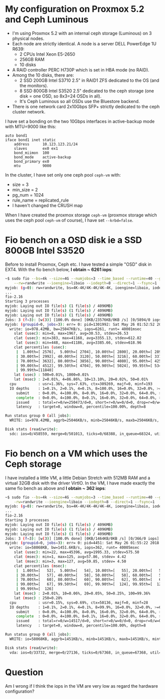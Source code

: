 # My configuration on Proxmox 5.2 and Ceph Luminous

* I'm using Proxmox 5.2 with an internal ceph storage (Luminous) on 3 physical nodes.
* Each node are strictly identical. A node is a server DELL PowerEdge 1U R639:
    - 2 CPUs Intel Xeon E5-2650
    - 256GB RAM
    - 10 disks
* A RAID controller PERC H730P which is set in HBA mode (no RAID).
* Among the 10 disks, there are:
    - 2 SSD 200GB Intel S3710 2.5" in RAID1 ZFS dedicated to the OS (and the monitors).
    - 8 SSD 800GB Intel S3520 2.5" dedicated to the ceph storage (one disk = one OSD, so 8x3=24 OSDs in all).
    - It's Ceph Luminous so all OSDs use the Bluestore backend.
* There is one network card 2x10Gbps SFP+ strictly dedicated to the ceph cluster network.

I have set a bonding on the two 10Gbps interfaces in active-backup mode with MTU=9000 like this:

```
auto bond1
iface bond1 inet static
    address      10.123.123.21/24
    slaves       ex0 ex1
    bond_miimon  100
    bond_mode    active-backup
    bond_primary ex0
    mtu          9000
```

In the cluster, I have set only one ceph pool `ceph-vm` with:

- size = 3
- min_size = 2
- pg_num = 1024
- rule_name = replicated_rule
- I haven't changed the CRUSH map

When I have created the proxmox storage `ceph-vm` (proxmox storage which uses the ceph
pool `ceph-vm` of course), I have set `--krbd=false`.


# Fio bench on a OSD disk ie a SSD 800GB Intel S3520

Before to install Proxmox, Ceph etc. I have tested a simple
"OSD" disk in EXT4. With the fio bench below, **I obtain ~
6261 iops**:

```sh
~$ sudo fio --bs=4k --size=4G --numjobs=3 --time_based --runtime=40 --group_reporting --name myjob \
    --rw=randwrite --ioengine=libaio --iodepth=8 --direct=1 --fsync=1
myjob: (g=0): rw=randwrite, bs=4K-4K/4K-4K/4K-4K, ioengine=libaio, iodepth=8
...
fio-2.16
Starting 3 processes
myjob: Laying out IO file(s) (1 file(s) / 4096MB)
myjob: Laying out IO file(s) (1 file(s) / 4096MB)
myjob: Laying out IO file(s) (1 file(s) / 4096MB)
Jobs: 3 (f=3): [w(3)] [100.0% done] [0KB/23576KB/0KB /s] [0/5894/0 iops] [eta 00m:00s]
myjob: (groupid=0, jobs=3): err= 0: pid=1301992: Sat May 26 01:52:52 2018
  write: io=978.42MB, bw=25047KB/s, iops=6261, runt= 40001msec
    slat (usec): min=8, max=1967, avg=30.53, stdev=26.53
    clat (usec): min=383, max=41168, avg=3355.13, stdev=612.82
     lat (usec): min=448, max=41186, avg=3385.66, stdev=618.96
    clat percentiles (usec):
     |  1.00th=[ 2576],  5.00th=[ 2704], 10.00th=[ 2800], 20.00th=[ 2896],
     | 30.00th=[ 2992], 40.00th=[ 3120], 50.00th=[ 3216], 60.00th=[ 3376],
     | 70.00th=[ 3632], 80.00th=[ 3856], 90.00th=[ 4080], 95.00th=[ 4256],
     | 99.00th=[ 4512], 99.50th=[ 4704], 99.90th=[ 5024], 99.95th=[ 5344],
     | 99.99th=[11840]
    lat (usec) : 500=0.01%, 1000=0.01%
    lat (msec) : 2=0.01%, 4=86.86%, 10=13.10%, 20=0.02%, 50=0.01%
  cpu          : usr=1.36%, sys=7.63%, ctx=309269, majf=0, minf=193
  IO depths    : 1=0.1%, 2=0.1%, 4=0.1%, 8=100.0%, 16=0.0%, 32=0.0%, >=64=0.0%
     submit    : 0=0.0%, 4=100.0%, 8=0.0%, 16=0.0%, 32=0.0%, 64=0.0%, >=64=0.0%
     complete  : 0=0.0%, 4=100.0%, 8=0.1%, 16=0.0%, 32=0.0%, 64=0.0%, >=64=0.0%
     issued    : total=r=0/w=250473/d=0, short=r=0/w=0/d=0, drop=r=0/w=0/d=0
     latency   : target=0, window=0, percentile=100.00%, depth=8

Run status group 0 (all jobs):
  WRITE: io=978.42MB, aggrb=25046KB/s, minb=25046KB/s, maxb=25046KB/s, mint=40001msec, maxt=40001msec

Disk stats (read/write):
  sdc: ios=0/458559, merge=0/501013, ticks=0/68388, in_queue=68324, util=91.28%
```


# Fio bench on a VM which uses the Ceph storage

I have installed a little VM, a little Debian Stretch with 512MB RAM and a virtual 32GB disk with the
driver VirtIO. In the VM, I have made exactly the same fio bench as above and **I obtain ~ 362 iops**:

```sh
~$ sudo fio --bs=4k --size=4G --numjobs=3 --time_based --runtime=40 --group_reporting --name myjob \
    -rw=randwrite --ioengine=libaio --iodepth=8 --direct=1 --fsync=1
myjob: (g=0): rw=randwrite, bs=4K-4K/4K-4K/4K-4K, ioengine=libaio, iodepth=8
...
fio-2.16
Starting 3 processes
myjob: Laying out IO file(s) (1 file(s) / 4096MB)
myjob: Laying out IO file(s) (1 file(s) / 4096MB)
myjob: Laying out IO file(s) (1 file(s) / 4096MB)
Jobs: 3 (f=3): [w(3)] [100.0% done] [0KB/1464KB/0KB /s] [0/366/0 iops] [eta 00m:00s]
myjob: (groupid=0, jobs=3): err= 0: pid=4451: Sat May 26 01:55:22 2018
  write: io=58068KB, bw=1451.6KB/s, iops=362, runt= 40005msec
    slat (usec): min=22, max=45396, avg=1995.33, stdev=575.50
    clat (msec): min=1, max=125, avg=57.86, stdev= 4.42
     lat (msec): min=3, max=127, avg=59.85, stdev= 4.50
    clat percentiles (msec):
     |  1.00th=[   52],  5.00th=[   54], 10.00th=[   55], 20.00th=[   56],
     | 30.00th=[   57], 40.00th=[   58], 50.00th=[   58], 60.00th=[   59],
     | 70.00th=[   60], 80.00th=[   60], 90.00th=[   62], 95.00th=[   63],
     | 99.00th=[   67], 99.50th=[   69], 99.90th=[  124], 99.95th=[  125],
     | 99.99th=[  126]
    lat (msec) : 2=0.01%, 10=0.06%, 20=0.05%, 50=0.25%, 100=99.36%
    lat (msec) : 250=0.28%
  cpu          : usr=0.15%, sys=0.69%, ctx=50136, majf=0, minf=28
  IO depths    : 1=0.1%, 2=0.1%, 4=0.1%, 8=99.9%, 16=0.0%, 32=0.0%, >=64=0.0%
     submit    : 0=0.0%, 4=100.0%, 8=0.0%, 16=0.0%, 32=0.0%, 64=0.0%, >=64=0.0%
     complete  : 0=0.0%, 4=100.0%, 8=0.1%, 16=0.0%, 32=0.0%, 64=0.0%, >=64=0.0%
     issued    : total=r=0/w=14517/d=0, short=r=0/w=0/d=0, drop=r=0/w=0/d=0
     latency   : target=0, window=0, percentile=100.00%, depth=8

Run status group 0 (all jobs):
  WRITE: io=58068KB, aggrb=1451KB/s, minb=1451KB/s, maxb=1451KB/s, mint=40005msec, maxt=40005msec

Disk stats (read/write):
  vda: ios=0/33732, merge=0/27136, ticks=0/67368, in_queue=67368, util=98.36%
```

# Question

Am I wrong if I think the iops in the VM are very low as regard the hardware configuration?
